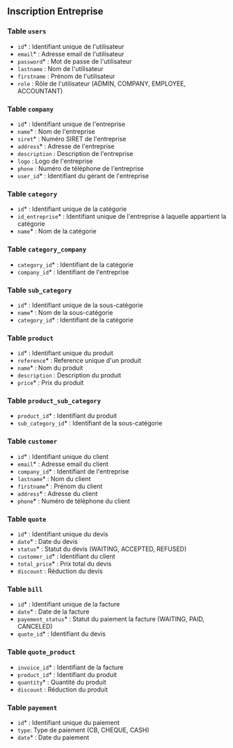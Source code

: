 ## Inscription Entreprise

### Table `users`

- `id`\* : Identifiant unique de l'utilisateur
- `email`\* : Adresse email de l'utilisateur
- `password`\* : Mot de passe de l'utilisateur
- `lastname` : Nom de l'utilisateur
- `firstname` : Prénom de l'utilisateur
- `role` : Rôle de l'utilisateur (ADMIN, COMPANY, EMPLOYEE, ACCOUNTANT)

### Table `company`

- `id`\* : Identifiant unique de l'entreprise
- `name`\* : Nom de l'entreprise
- `siret`\* : Numéro SIRET de l'entreprise
- `address`\* : Adresse de l'entreprise
- `description` : Description de l'entreprise
- `logo` : Logo de l'entreprise
- `phone` : Numéro de téléphone de l'entreprise
- `user_id`\* : Identifiant du gérant de l'entreprise

### Table `category`

- `id`\* : Identifiant unique de la catégorie
- `id_entreprise`\* : Identifiant unique de l'entreprise à laquelle appartient la catégorie
- `name`\* : Nom de la catégorie

### Table `category_company`

- `category_id`\* : Identifiant de la catégorie
- `company_id`\* : Identifiant de l'entreprise

### Table `sub_category`

- `id`\* : Identifiant unique de la sous-catégorie
- `name`\* : Nom de la sous-catégorie
- `category_id`\* : Identifiant de la catégorie

### Table `product`

- `id`\* : Identifiant unique du produit
- `reference`\* : Reference unique d'un produit
- `name`\* : Nom du produit
- `description` : Description du produit
- `price`\* : Prix du produit

### Table `product_sub_category`

- `product_id`\* : Identifiant du produit
- `sub_category_id`\* : Identifiant de la sous-catégorie

### Table `customer`

- `id`\* : Identifiant unique du client
- `email`\* : Adresse email du client
- `company_id`\* : Identifiant de l'entreprise
- `lastname`\* : Nom du client
- `firstname`\* : Prénom du client
- `address`\* : Adresse du client
- `phone`\* : Numéro de téléphone du client

### Table `quote`

- `id`\* : Identifiant unique du devis
- `date`\* : Date du devis
- `status`\* : Statut du devis (WAITING, ACCEPTED, REFUSED)
- `customer_id`\* : Identifiant du client
- `total_price`\* : Prix total du devis
- `discount` : Réduction du devis

### Table `bill`

- `id`\* : Identifiant unique de la facture
- `date`\* : Date de la facture
- `payement_status`\* : Statut du paiement la facture (WAITING, PAID, CANCELED)
- `quote_id`\* : Identifiant du devis

### Table `quote_product`

- `invoice_id`\* : Identifiant de la facture
- `product_id`\* : Identifiant du produit
- `quantity`\* : Quantité du produit
- `discount` : Réduction du produit

### Table `payement`

- `id`\* : Identifiant unique du paiement
- `type`: Type de paiement (CB, CHEQUE, CASH)
- `date`\* : Date du paiement
